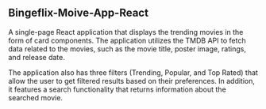 ## Bingeflix-Moive-App-React

A single-page React application that displays the trending movies in the form of card components. The application utilizes the TMDB API to fetch data related to the movies, such as the movie title, poster image, ratings, and release date.

The application also has three filters (Trending, Popular, and Top Rated) that allow the user to get filtered results based on their preferences. In addition, it features a search functionality that returns information about the searched movie.
